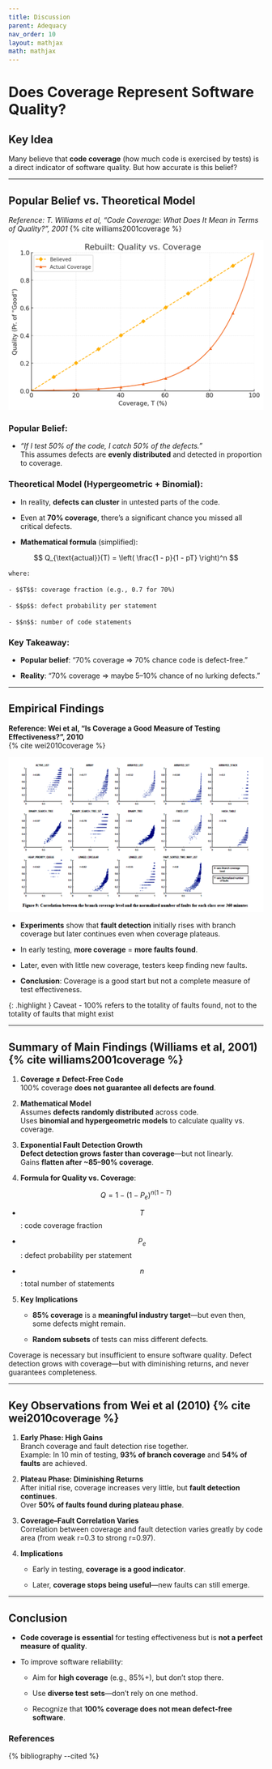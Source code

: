 ```yaml
---
title: Discussion
parent: Adequacy
nav_order: 10
layout: mathjax
math: mathjax
---
```

# Does Coverage Represent Software Quality?

## Key Idea

Many believe that **code coverage** (how much code is exercised by tests) is a direct indicator of software quality. But how accurate is this belief?

---

## Popular Belief vs. Theoretical Model

*Reference: T. Williams et al, “Code Coverage: What Does It Mean in Terms of Quality?”, 2001* 
{% cite williams2001coverage %}

![Theoretical](quality_cov.png)

### Popular Belief:

- _“If I test 50% of the code, I catch 50% of the defects.”_  
    This assumes defects are **evenly distributed** and detected in proportion to coverage.
    

### Theoretical Model (Hypergeometric + Binomial):

- In reality, **defects can cluster** in untested parts of the code.
    
- Even at **70% coverage**, there’s a significant chance you missed all critical defects.
    
- **Mathematical formula** (simplified):
    
$$
Q_{\text{actual}}(T) = \left( \frac{1 - p}{1 - pT} \right)^n
$$
    
    where:
    
    - $$T$$: coverage fraction (e.g., 0.7 for 70%)
        
    - $$p$$: defect probability per statement
        
    - $$n$$: number of code statements
        

### Key Takeaway:

- **Popular belief**: “70% coverage ⇒ 70% chance code is defect-free.”
    
- **Reality**: “70% coverage ⇒ maybe 5–10% chance of no lurking defects.”
    

---

## Empirical Findings

**Reference: Wei et al, “Is Coverage a Good Measure of Testing Effectiveness?”, 2010**  
{% cite wei2010coverage %}

![Empirical](image-6.png)

- **Experiments** show that **fault detection** initially rises with branch coverage but later continues even when coverage plateaus.
    
- In early testing, **more coverage** = **more faults found**.
    
- Later, even with little new coverage, testers keep finding new faults.
    
- **Conclusion**: Coverage is a good start but not a complete measure of test effectiveness.

{: .highlight }
Caveat -  100% refers to the totality of faults found, not to the totality of faults that might exist
    

---

## Summary of Main Findings (Williams et al, 2001){% cite williams2001coverage %}

1. **Coverage ≠ Defect-Free Code**  
    100% coverage **does not guarantee all defects are found**.
    
2. **Mathematical Model**  
    Assumes **defects randomly distributed** across code.  
    Uses **binomial and hypergeometric models** to calculate quality vs. coverage.
    
3. **Exponential Fault Detection Growth**  
    **Defect detection grows faster than coverage**—but not linearly.  
    Gains **flatten after ~85–90% coverage**.
    
4. **Formula for Quality vs. Coverage**:
    

$$
Q = 1 - (1 - P_e)^{n(1 - T)}
$$

- $$T$$: code coverage fraction
    
- $$P_e$$: defect probability per statement
    
- $$n$$: total number of statements
    

5. **Key Implications**
    
    - **85% coverage** is a **meaningful industry target**—but even then, some defects might remain.
        
    - **Random subsets** of tests can miss different defects.
        

Coverage is necessary but insufficient to ensure software quality. Defect detection grows with coverage—but with diminishing returns, and never guarantees completeness.

---

## Key Observations from Wei et al (2010) {% cite wei2010coverage %}

1. **Early Phase: High Gains**  
    Branch coverage and fault detection rise together.  
    Example: In 10 min of testing, **93% of branch coverage** and **54% of faults** are achieved.
    
2. **Plateau Phase: Diminishing Returns**  
    After initial rise, coverage increases very little, but **fault detection continues**.  
    Over **50% of faults found during plateau phase**.
    
3. **Coverage–Fault Correlation Varies**  
    Correlation between coverage and fault detection varies greatly by code area (from weak r=0.3 to strong r=0.97).
    
4. **Implications**
    
    - Early in testing, **coverage is a good indicator**.
        
    - Later, **coverage stops being useful**—new faults can still emerge.
        

---

## Conclusion

- **Code coverage is essential** for testing effectiveness but is **not a perfect measure of quality**.
    
- To improve software reliability:
    
    - Aim for **high coverage** (e.g., 85%+), but don’t stop there.
        
    - Use **diverse test sets**—don’t rely on one method.
        
    - Recognize that **100% coverage does not mean defect-free software**.
        

### References

{% bibliography --cited %}